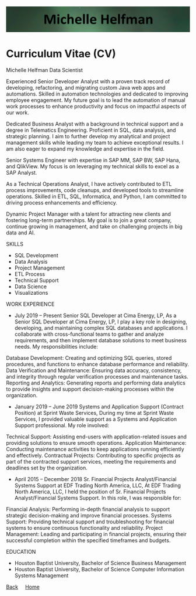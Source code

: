 <link rel="stylesheet" href="/assets/css/main.css">

![michelle_banner](https://github.com/michelle-bh/michelle-bh.github.io/blob/main/images/michelle_banner.jpg?raw=true)

# Curriculum Vitae (CV)

<div class="group" markdown="1">

Michelle Helfman
Data Scientist


Experienced Senior Developer Analyst with a proven track record of developing, refactoring, and migrating custom Java web apps and automations. Skilled in automation technologies and dedicated to improving employee engagement. My future goal is to lead the automation of manual work processes to enhance productivity and focus on impactful aspects of our work. 

Dedicated Business Analyst with a background in technical support and a degree in Telematics Engineering. Proficient in SQL, data analysis, and strategic planning. I aim to further develop my analytical and project management skills while leading my team to achieve exceptional results. I am also eager to expand my knowledge and expertise in the field.

Senior Systems Engineer with expertise in SAP MM, SAP BW, SAP Hana, and QlikView. My focus is on leveraging my technical skills to excel as a SAP Analyst. 

As a Technical Operations Analyst, I have actively contributed to ETL process improvements, code cleanups, and developed tools to streamline operations. Skilled in ETL, SQL, Informatica, and Python, I am committed to driving process enhancements and efficiency. 

Dynamic Project Manager with a talent for attracting new clients and fostering long-term partnerships. My goal is to join a great company, continue growing in management, and take on challenging projects in big data and AI.

SKILLS
  * SQL Development
  * Data Analysis
  * Project Management
  * ETL Process
  * Technical Support
  * Data Science
  * Visualizations

WORK EXPERIENCE
  * July 2019 – Present
    Senior SQL Developer at Cima Energy, LP, 
      As a Senior SQL Developer at Cima Energy, LP, I play a key role in designing, developing, and maintaining complex SQL databases and applications. I collaborate with cross-functional teams to gather and analyze requirements, and then implement database solutions to meet business needs. My responsibilities include:

  Database Development: Creating and optimizing SQL queries, stored procedures, and functions to enhance database performance and reliability.
  Data Verification and Maintenance: Ensuring data accuracy, consistency, and integrity through regular verification processes and maintenance tasks.
  Reporting and Analytics: Generating reports and performing data analytics to provide insights and support decision-making processes within the organization.


  * January 2019 – June 2019
    Systems and Application Support (Contract Position) at Sprint Waste Services, 
      During my time at Sprint Waste Services, I provided valuable support as a Systems and Application Support professional. My role involved:

  Technical Support: Assisting end-users with application-related issues and providing solutions to ensure smooth operations.
  Application Maintenance: Conducting maintenance activities to keep applications running efficiently and effectively.
  Contractual Projects: Contributing to specific projects as part of the contracted support services, meeting the requirements and deadlines set by the organization.


  * April 2015 – December 2018
    Sr. Financial Projects Analyst/Financial Systems Support at EDF Trading North America, LLC, 
      At EDF Trading North America, LLC, I held the position of Sr. Financial Projects Analyst/Financial Systems Support. In this role, I was responsible for:

  Financial Analysis: Performing in-depth financial analysis to support strategic decision-making and improve financial processes.
  Systems Support: Providing technical support and troubleshooting for financial systems to ensure continuous functionality and reliability.
  Project Management: Leading and participating in financial projects, ensuring their successful completion within the specified timeframes and budgets.



EDUCATION
  * Houston Baptist University,  Bachelor of Science Business Management
  * Houston Baptist University,  Bachelor of Science Computer Information Systems Management

</div>

<div class="nav" markdown="1">

[Back](../README.md) &nbsp; &nbsp; [Home](https://michelle-bh.github.io/)

</div>
